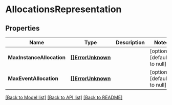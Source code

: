# AllocationsRepresentation

## Properties
Name | Type | Description | Notes
------------ | ------------- | ------------- | -------------
**MaxInstanceAllocation** | [**[]ErrorUnknown**](.md) |  | [optional] [default to null]
**MaxEventAllocation** | [**[]ErrorUnknown**](.md) |  | [optional] [default to null]

[[Back to Model list]](../README.md#documentation-for-models) [[Back to API list]](../README.md#documentation-for-api-endpoints) [[Back to README]](../README.md)


